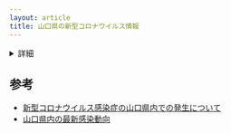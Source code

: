 ```yaml
---
layout: article
title: 山口県の新型コロナウイルス情報
---
```


<style>
body header nav ul li:nth-child(7) a{
    border-bottom: 2px solid #f44336;
}
</style>

<div id="sum"></div>
<div id="map"></div>

<details>
    <summary>詳細</summary>
    <div id="list"></div>
</details>

<script>covtablef = true</script>
<script src="https://yamaguchi-ruby.github.io/sars2-yamaguchi/table.js"></script>
<script src="https://yamaguchi-ruby.github.io/sars2-yamaguchi/active.covid19.js"></script>
<link rel="stylesheet" href="/sars2-yamaguchi/table.css">
<link href="https://fonts.googleapis.com/css2?family=Noto+Serif+JP:wght@500&display=swap" rel="stylesheet"> 

<style>
#sum span {
    color: #f44336;
    font-size: 40px;
    font-weight: bolder;
}
#sum span.number{
    font-size: 64px;
    -webkit-text-stroke: 2px #e53935;
}
#city_info{
    background-color: #212121cc;
    position: fixed;
    border-radius: 8px;
    color: #fafafa;
    padding: 8px;
}
body article table {
    table-layout: fixed;
    word-break: break-all;
    word-wrap: break-word;
}
#list{
    font-size: 12px;
    text-align: center;
}
</style>

<!-- ## 関連 -->
<!-- - [新型コロナウイルスの全国ヒートマップ](/sars2heat) -->

## 参考
- [新型コロナウイルス感染症の山口県内での発生について](https://www.pref.yamaguchi.lg.jp/cms/a10000/korona2020/202004240002.html)
- [山口県内の最新感染動向](https://yamaguchi.stopcovid19.jp/)